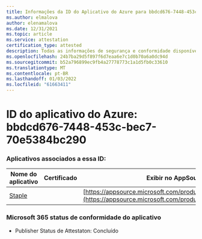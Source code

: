 ```yaml
---
title: Informações da ID do Aplicativo do Azure para bbdcd676-7448-453c-bec7-70e5384bc290
ms.author: elmalova
author: elenamalova
ms.date: 12/31/2021
ms.topic: article
ms.service: attestation
certification_type: attested
description: Todas as informações de segurança e conformidade disponíveis para o bbdcd676-7448-453c-bec7-70e5384bc290.
ms.openlocfilehash: 24b7ba29d5f897f6d7eaa6e7c1d0b70a6a0dc94d
ms.sourcegitcommit: b52a796899ec9fb4a27778773c1a1d5fb0c33610
ms.translationtype: MT
ms.contentlocale: pt-BR
ms.lasthandoff: 01/03/2022
ms.locfileid: "61663411"
---
```

# <a name="azure-app-id-bbdcd676-7448-453c-bec7-70e5384bc290"></a>ID do aplicativo do Azure: bbdcd676-7448-453c-bec7-70e5384bc290


### <a name="apps-associated-with-this-id"></a>Aplicativos associados a essa ID:
| **Nome do aplicativo** | **Certificado** | **Exibir no AppSource** |
|--------------|---------------|-----------------------|
| [Staple](https://docs.microsoft.com/microsoft-365-app-certification/forward/WA200003281) |  | [https://appsource.microsoft.com/product/office/WA200003281](https://appsource.microsoft.com/product/office/WA200003281) |

### <a name="microsoft-365-app-compliance-status"></a>Microsoft 365 status de conformidade do aplicativo
- Publisher Status de Attestaton: Concluído
